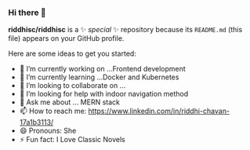 ### Hi there 👋


**riddhisc/riddhisc** is a ✨ _special_ ✨ repository because its `README.md` (this file) appears on your GitHub profile.

Here are some ideas to get you started:

- 🔭 I’m currently working on ...Frontend development
- 🌱 I’m currently learning ...Docker and Kubernetes
- 👯 I’m looking to collaborate on ...
- 🤔 I’m looking for help with indoor navigation method
- 💬 Ask me about ... MERN stack
- 📫 How to reach me: https://www.linkedin.com/in/riddhi-chavan-17a1b3113/
- 😄 Pronouns:  She
- ⚡ Fun fact: I Love Classic Novels

